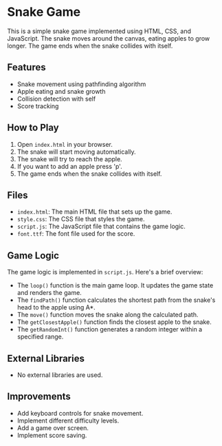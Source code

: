 # Snake Game

This is a simple snake game implemented using HTML, CSS, and JavaScript. The snake moves around the canvas, eating apples to grow longer. The game ends when the snake collides with itself.

## Features

*   Snake movement using pathfinding algorithm
*   Apple eating and snake growth
*   Collision detection with self
*   Score tracking

## How to Play

1.  Open `index.html` in your browser.
2.  The snake will start moving automatically.
3.  The snake will try to reach the apple.
4.  If you want to add an apple press 'p'.
5.  The game ends when the snake collides with itself.

## Files

*   `index.html`: The main HTML file that sets up the game.
*   `style.css`: The CSS file that styles the game.
*   `script.js`: The JavaScript file that contains the game logic.
*   `font.ttf`: The font file used for the score.

## Game Logic

The game logic is implemented in `script.js`. Here's a brief overview:

*   The `loop()` function is the main game loop. It updates the game state and renders the game.
*   The `findPath()` function calculates the shortest path from the snake's head to the apple using A*.
*   The `move()` function moves the snake along the calculated path.
*   The `getClosestApple()` function finds the closest apple to the snake.
*   The `getRandomInt()` function generates a random integer within a specified range.

## External Libraries

*   No external libraries are used.

## Improvements

*   Add keyboard controls for snake movement.
*   Implement different difficulty levels.
*   Add a game over screen.
*   Implement score saving.
